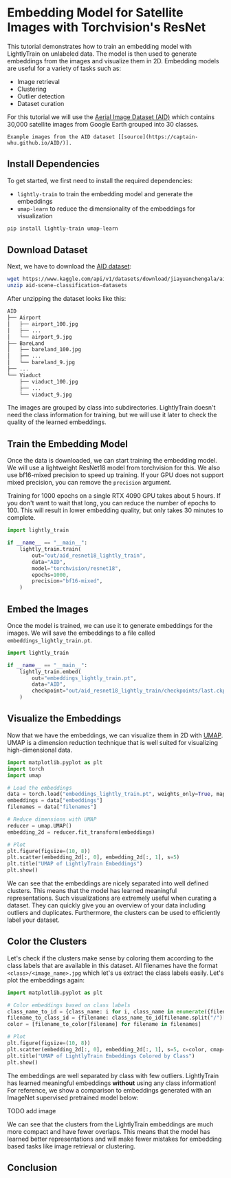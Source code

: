 # Embedding Model for Satellite Images with Torchvision's ResNet

This tutorial demonstrates how to train an embedding model with LightlyTrain on
unlabeled data. The model is then used to generate embeddings from the images and
visualize them in 2D. Embedding models are useful for a variety of tasks such as:

- Image retrieval
- Clustering
- Outlier detection
- Dataset curation

For this tutorial we will use the [Aerial Image Dataset (AID)](https://captain-whu.github.io/AID/)
which contains 30,000 satellite images from Google Earth grouped into 30 classes.

```{figure} https://captain-whu.github.io/AID/aid-dataset.png
Example images from the AID dataset [[source](https://captain-whu.github.io/AID/)].
```

## Install Dependencies

To get started, we first need to install the required dependencies:

- `lightly-train` to train the embedding model and generate the embeddings
- `umap-learn` to reduce the dimensionality of the embeddings for visualization

```bash
pip install lightly-train umap-learn
```

## Download Dataset

Next, we have to download the [AID dataset](https://captain-whu.github.io/AID/):

```bash
wget https://www.kaggle.com/api/v1/datasets/download/jiayuanchengala/aid-scene-classification-datasets
unzip aid-scene-classification-datasets
```

After unzipping the dataset looks like this:

```bash
AID
├── Airport
│   ├── airport_100.jpg
│   ├── ...
│   └── airport_9.jpg
├── BareLand
│   ├── bareland_100.jpg
│   ├── ...
│   └── bareland_9.jpg
├── ...
└── Viaduct
    ├── viaduct_100.jpg
    ├── ...
    └── viaduct_9.jpg
```

The images are grouped by class into subdirectories. LightlyTrain doesn't need the
class information for training, but we will use it later to check the quality of the
learned embeddings.

## Train the Embedding Model

Once the data is downloaded, we can start training the embedding model. We will use
a lightweight ResNet18 model from torchvision for this. We also use bf16-mixed precision
to speed up training. If your GPU does not support mixed precision, you can remove the
`precision` argument.

Training for 1000 epochs on a single RTX 4090 GPU takes about 5 hours. If you don't want
to wait that long, you can reduce the number of epochs to 100. This will result in lower
embedding quality, but only takes 30 minutes to complete.

```python
import lightly_train

if __name__ == "__main__":
    lightly_train.train(
        out="out/aid_resnet18_lightly_train",
        data="AID",
        model="torchvision/resnet18",
        epochs=1000,
        precision="bf16-mixed",
    )
```

## Embed the Images

Once the model is trained, we can use it to generate embeddings for the images. We will
save the embeddings to a file called `embeddings_lightly_train.pt`.

```python
import lightly_train

if __name__ == "__main__":
    lightly_train.embed(
        out="embeddings_lightly_train.pt",
        data="AID",
        checkpoint="out/aid_resnet18_lightly_train/checkpoints/last.ckpt",
    )
```

## Visualize the Embeddings

Now that we have the embeddings, we can visualize them in 2D with [UMAP](https://umap-learn.readthedocs.io/en/latest/).
UMAP is a dimension reduction technique that is well suited for visualizing
high-dimensional data.

```python
import matplotlib.pyplot as plt
import torch
import umap

# Load the embeddings
data = torch.load("embeddings_lightly_train.pt", weights_only=True, map_location="cpu")
embeddings = data["embeddings"]
filenames = data["filenames"]

# Reduce dimensions with UMAP
reducer = umap.UMAP()
embedding_2d = reducer.fit_transform(embeddings)

# Plot
plt.figure(figsize=(10, 8))
plt.scatter(embedding_2d[:, 0], embedding_2d[:, 1], s=5)
plt.title("UMAP of LightlyTrain Embeddings")
plt.show()
```

We can see that the embeddings are nicely separated into well defined clusters. This
means that the model has learned meaningful representations. Such visualizations are
extremely useful when curating a dataset. They can quickly give you an overview of your
data including outliers and duplicates. Furthermore, the clusters can be used to
efficiently label your dataset.

## Color the Clusters

Let's check if the clusters make sense by coloring them according to the class labels
that are available in this dataset. All filenames have the format `<class>/<image_name>.jpg`
which let's us extract the class labels easily. Let's plot the embeddings again:

```python
import matplotlib.pyplot as plt

# Color embeddings based on class labels
class_name_to_id = {class_name: i for i, class_name in enumerate({filename.split("/")[0] for filename in filenames})}
filename_to_class_id = {filename: class_name_to_id[filename.split("/")[0]] for filename in filenames}
color = [filename_to_color[filename] for filename in filenames]

# Plot
plt.figure(figsize=(10, 8))
plt.scatter(embedding_2d[:, 0], embedding_2d[:, 1], s=5, c=color, cmap="tab20")
plt.title("UMAP of LightlyTrain Embeddings Colored by Class")
plt.show()
```

The embeddings are well separated by class with few outliers. LightlyTrain has learned
meaningful embeddings **without** using any class information! For reference, we show a
comparison to embeddings generated with an ImageNet supervised pretrained model below:

TODO add image

We can see that the clusters from the LightlyTrain embeddings are much more compact
and have fewer overlaps. This means that the model has learned better representations
and will make fewer mistakes for embedding based tasks like image retrieval or clustering.

## Conclusion
